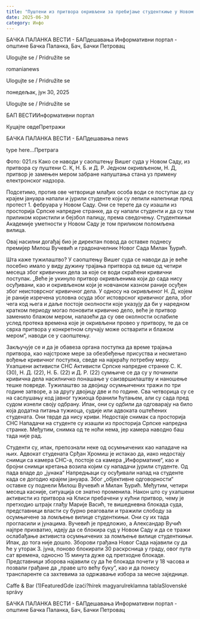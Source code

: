```yaml
---
title: "Пуштени из притвора окривљени за пребијање студенткиње у Новом Саду"
date: 2025-06-30
category: Инфо
---
```


БАЧКА ПАЛАНКА ВЕСТИ - БАПдешавања Информативни портал - општине Бачка Паланка, Бач, Бачки Петровац

Ulogujte se / Pridružite se

romanianews

Ulogujte se / Pridružite se

понедељак, јун 30, 2025

Ulogujte se / Pridružite se

БАП ВЕСТИИнформативни портал

Куцајте овдеПретражи

БАЧКА ПАЛАНКА ВЕСТИ - БАПдешавања news

type here...Претрага

Фото: 021.rs
            Како се наводи у саопштењу Вишег суда у Новом Саду, из притвора су пуштени С. К, Н. Б. и Д. Р. Једном окривљеном, Н. Д, притвор је замењен мером забране напуштања стана уз примену електронског надзора.

Подсетимо, против ове четворице млађих особа води се поступак да су крајем јануара напали и јурили студенте који су лепили налепнице пред протест 1. фебруара у Новом Саду.
Они се терете да су изашли из просторија Српске напредне странке, да су напали студенти и да су том приликом користили и бејзбол палицу, према сведочењу. Студенткињи Академије уметности у Новом Саду је том приликом поломљена вилица.


Овај насилни догађај био је директан повод да оставке поднесу премијер Милош Вучевић и градоначелник Новог Сада Милан Ђурић.


Шта каже тужилаштво?
У саопштењу Вишег суда се наводи да је веће посебно имало у виду дужину трајања притвора од више од четири месеца због кривичних дела за које се води скраћени кривични поступак.
„Веће је укинуло притвор окривљенима који до сада нису осуђивани, као и окривљеном који је новчаном казном раније осуђен због неистоврсног кривичног дела. У односу на окривљеног Н. Д, којем је раније изречена условна осуда због истоврсног кривичног дела, због чега код њега и даље постоје околности које указују да би у наредном кратком периоду могао поновити кривично дело, веће је притвор заменило блажом мером, налазећи да су ове околности ослабиле услед протека времена које је окривљени провео у притвору, те да се сврха притвора у конкретном случају може остварити и блажом мером“, наводи се у саопштењу.


Закључује се и да је обавеза органа поступка да време трајања притвора, као најстроже мере за обезбеђење присуства и несметано вођење кривичног поступка, сведе на најкраћу потребну меру.
Ухапшени активисти СНС
Активисти Српске напредне странке С. К. (30), Н. Д. (22), Н. Б. (22) и Д. Р. (22) сумњиче се да су у починили кривична дела насилничко понашање у саизвршилаштву и наношење тешке повреде. Тужилаштво за двојицу осумњичених тражи по три године затворе, а за другу двојицу две и по године.
Сва четворица су се на саслушању код јавног тужиоца бранили ћутањем, али су сада пред судом изнели своју одбрану. Ипак, они су одбили да одговарају на било која додатна питања тужиоца, судије или адвоката оштећених студената.
Они тврде да нису криви.
Недостаје снимак са просторија СНС
Нападачи на студенте су изашли из просторија Српске напредна странке. Међутим, снимка од те ноћи нема, јер камера наводно баш тада није рад.


Студенти су, ипак, препознали неке од осумњичених као нападаче на њих.
Адвокат студената Срђан Хромиш је истакао да, иако недостају снимци са камера СНС-а, постоје са камера „Информатике“, као и бројни снимци кретања возила којим су нападачи јурили студенте.
Од пада владе до „јунака“
Напредњаци су осуђивали напад на студенте када се догодио крајем јануара. Због „објективне одговорности“ оставке су поднели Милош Вучевић и Милан Ђурић.
Међутим, четири месеца касније, ситуација се знатно променила. Након што су ухапшени активисти из притвора на Клиси пребачени у кућни притвор, чему је претходио штрајк глађу Марије Васић, те вишедневна блокада суда, представници власти су бурно реаговали и тражили слободу за осумњичене за ломљење вилице студенткињи. Они су их тада прогласили и јунацима.
Вучевић је предложио, а Александар Вучић најпре прихватио, идеју да се блокира суд у Новом Саду и да се тражи ослабађање активиста осумњичених за ломљење вилице студенткињи. Ипак, до тога није дошло.
Зборови грађана Новог Сада најавили су да ће у уторак 3. јуна, поново блокирати 30 раскрсница у граду, овог пута сат времена, односно 15 минута дуже од претходне блокаде.
Представници зборова најавили су да ће блокада почети у 18 часова и позвали грађане да „праве што већу буку“, као и да понесу транспаренте са захтевима за одржавање избора за месне заједнице.

Caffe & Bar (1)FeaturedGde izaći?hírek magyarulreklamna tablaSlovenské správy

БАЧКА ПАЛАНКА ВЕСТИ - БАПдешавања Информативни портал - општине Бачка Паланка, Бач, Бачки Петровац
